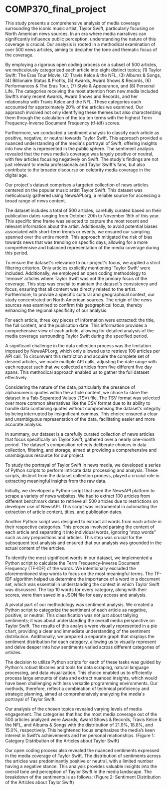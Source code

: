 # COMP370_final_project
This study presents a comprehensive analysis of media coverage surrounding the iconic music artist, Taylor Swift, particularly focusing on North American news sources. In an era where media narratives can significantly influence public perception, understanding the nature of this coverage is crucial. Our analysis is rooted in a methodical examination of over 500 news articles, aiming to decipher the tone and thematic focus of the coverage.

By employing a rigorous open coding process on a subset of 500 articles, we meticulously categorized each article into eight distinct topics; (1) Taylor Swift: The Eras Tour Movie, (2) Travis Kelce & the NFL, (3) Albums & Songs, (4) Billionaire Status & Profits, (5) Awards, Award Shows & Records, (6) Performances & The Eras Tour, (7) Style & Appearance, and (8) Personal Life. The categories receiving the most attention from new media included Swift’s many recent Awards, Award Shows and Records, and her relationship with Travis Kelce and the NFL. These categories each accounted for approximately 20% of the articles we examined. Our approach involved not only identifying these themes but also characterizing them through the calculation of the top ten terms with the highest Term Frequency-Inverse Document Frequency (tf-idf) scores.

Furthermore, we conducted a sentiment analysis to classify each article as positive, negative, or neutral towards Taylor Swift. This approach provided a nuanced understanding of the media's portrayal of Swift, offering insights into how she is represented in the public sphere. The sentiment analysis revealed that the news media’s coverage was largely positive or neutral, with few articles focusing negatively on Swift. The study's findings are not just relevant to media professionals and Taylor Swift's fans, but also contribute to the broader discourse on celebrity media coverage in the digital age.

Our project's dataset comprises a targeted collection of news articles centered on the popular music artist Taylor Swift. This dataset was meticulously gathered using NewsAPI.org, a reliable source for accessing a broad range of news content.

The dataset includes a total of 500 articles, carefully curated based on their publication dates ranging from October 20th to November 15th of this year. This specific time frame was selected to capture the most recent and relevant information about the artist. Additionally, to avoid potential biases associated with short-term trends or events, we ensured our sampling spanned over the entire month. This approach mitigated the risk of bias towards news that was trending on specific days, allowing for a more comprehensive and balanced representation of the media coverage during this period.

To ensure the dataset's relevance to our project's focus, we applied a strict filtering criterion. Only articles explicitly mentioning 'Taylor Swift' were included. Additionally, we employed an open coding methodology to 'remove' articles where Taylor Swift was not the primary focus of the coverage. This step was crucial to maintain the dataset's consistency and focus, ensuring that all content was directly related to the artist. Furthermore, to provide a specific cultural and geographical context, our study concentrated on North American sources. The origin of the news sources was examined to confirm this geographical focus, thereby enhancing the regional specificity of our analysis.

For each article, three key pieces of information were extracted: the title, the full content, and the publication date. This information provides a comprehensive view of each article, allowing for detailed analysis of the media coverage surrounding Taylor Swift during the specified period.

A significant challenge in the data collection process was the limitation imposed by NewsAPI.org, which only allowed us to retrieve 100 articles per API call. To circumvent this restriction and acquire the complete set of desired articles, we made multiple API calls, adjusting the date range with each request such that we collected articles from five different five day spans. This methodical approach enabled us to gather the full dataset effectively.

Considering the nature of the data, particularly the presence of alphanumeric quotes within the article content, we chose to store the dataset in a Tab-Separated Values (TSV) file. The TSV format was selected over more common alternatives like the CSV format due to its ability to handle data containing quotes without compromising the dataset's integrity by being interrupted by insignificant commas. This choice ensured a clear and unambiguous representation of the data, facilitating easier and more accurate analysis.

In summary, our dataset is a carefully curated collection of news articles that focus specifically on Taylor Swift, gathered over a nearly one-month period. The dataset's composition reflects deliberate choices in data collection, filtering, and storage, aimed at providing a comprehensive and unambiguous resource for our project.

To study the portrayal of Taylor Swift in news media, we developed a series of Python scripts to perform intricate data processing and analysis. These scripts, distinct from the dataset collection process, played a crucial role in extracting meaningful insights from the raw data.

Initially, we developed a Python script that used the NewsAPI platform to scrape a variety of news websites. We had to extract 100 articles from different benchmark dates to retrieve all 500 articles due to restrictions on developer use of NewsAPI. This script was instrumental in automating the extraction of article content, titles, and publication dates.

Another Python script was designed to extract all words from each article in their respective categories. This process involved parsing the content of each article and separating it into individual words, ignoring “stop words” such as any prepositions and articles. This step was crucial for the subsequent text analysis and ensured that our analysis was grounded in the actual content of the articles.

To identify the most significant words in our dataset, we implemented a Python script to calculate the Term Frequency-Inverse Document Frequency (TF-IDF) of the words. We intentionally excluded the aforementioned stop words to focus on the most meaningful terms. The TF-IDF algorithm helped us determine the importance of a word in a document set, which was essential in understanding the context in which Taylor Swift was discussed. The top 10 words for every category, along with their scores, were then saved in a JSON file for easy access and analysis.

A pivotal part of our methodology was sentiment analysis. We created a Python script to categorize the sentiment of each article as negative, positive, or neutral. This classification was not just about tallying sentiments; it was about understanding the overall media perspective on Taylor Swift. The results of this analysis were visually represented in a pie chart, providing a clear and immediate understanding of the sentiment distribution. Additionally, we prepared a separate graph that displays the sentiment distribution for each category, allowing us to visually represent and delve deeper into how sentiments varied across different categories of articles.

The decision to utilize Python scripts for each of these tasks was guided by Python's robust libraries and tools for data scraping, natural language processing, and data visualization. This choice enabled us to efficiently process large amounts of data and extract nuanced insights, which would have been challenging with less versatile programming environments. Our methods, therefore, reflect a combination of technical proficiency and strategic planning, aimed at comprehensively analyzing the media's portrayal of Taylor Swift.

Our analysis of the chosen topics revealed varying levels of media engagement. The categories that had the most media coverage out of the 500 articles analyzed were Awards, Award Shows & Records, Travis Kelce & the NFL, and Albums & Songs with the distribution of 21.9%, 18.8%, and 15.0%, respectively. This heightened focus emphasizes the media’s keen interest in Swift’s achievements and her personal relationships.
(Figure 1: Category Distribution of the Articles about Taylor Swift)

Our open coding process also revealed the nuanced sentiments expressed in the media coverage of Taylor Swift. The distribution of sentiments across the articles was predominantly positive or neutral, with a limited number having a negative stance. This analysis provides valuable insights into the overall tone and perception of Taylor Swift in the media landscape. The breakdown of the sentiments is as follows:
(Figure 2: Sentiment Distribution of the Articles about Taylor Swift)

